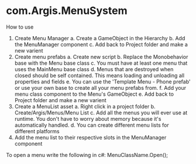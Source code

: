 # com.Argis.MenuSystem


How to use
1. Create Menu Manager
    a. Create a GameObject in the Hierarchy
    b. Add the MenuManager component
    c. Add back to Project folder and make a new varient
3. Create menu prefabs
    a. Create new script
    b. Replace the Monobehavior base with the Menu base class
    c. You must have at least one menu that uses the MainMenu base class
    d. Menus that are destroyed when closed should be self contained. This means loading and unloading all properties and fields
    e. You can use the 'Template Menu - Phone prefab' or use your own base to create all your menu prefabs from.
    f. Add your menu class component to the Menu's GameObject
    e. Add back to Project folder and make a new varient
4. Create a MenuList asset
    a. Right click in a project folder
    b. Create/Argis/Menus/Menu List
    c. Add all the menus you will ever use at runtime. You don't have to worry about memory because it's automatically handled.
    d. You can create different menu lists for different platforms
5. Add the menu list to their respective slots in the MenuManager component


To open a menu write the following in c#: MenuClassName.Open();


